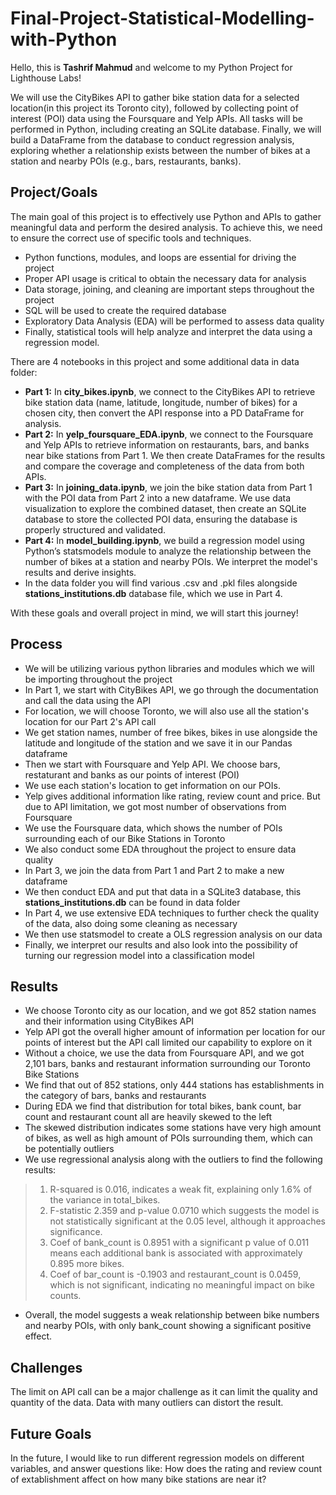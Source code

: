 # Final-Project-Statistical-Modelling-with-Python

Hello, this is **Tashrif Mahmud** and welcome to my Python Project for Lighthouse Labs!

We will use the CityBikes API to gather bike station data for a selected location(in this project its Toronto city), followed by collecting point of interest (POI) data using the Foursquare and Yelp APIs. All tasks will be performed in Python, including creating an SQLite database. Finally, we will build a DataFrame from the database to conduct regression analysis, exploring whether a relationship exists between the number of bikes at a station and nearby POIs (e.g., bars, restaurants, banks).

## Project/Goals

The main goal of this project is to effectively use Python and APIs to gather meaningful data and perform the desired analysis. To achieve this, we need to ensure the correct use of specific tools and techniques.

* Python functions, modules, and loops are essential for driving the project
* Proper API usage is critical to obtain the necessary data for analysis
* Data storage, joining, and cleaning are important steps throughout the project
* SQL will be used to create the required database
* Exploratory Data Analysis (EDA) will be performed to assess data quality
* Finally, statistical tools will help analyze and interpret the data using a regression model.

There are 4 notebooks in this project and some additional data in data folder:
* **Part 1:** In **city_bikes.ipynb**, we connect to the CityBikes API to retrieve bike station data (name, latitude, longitude, number of bikes) for a chosen city, then convert the API response into a PD DataFrame for analysis.
* **Part 2:** In **yelp_foursquare_EDA.ipynb**, we connect to the Foursquare and Yelp APIs to retrieve information on restaurants, bars, and banks near bike stations from Part 1. We then create DataFrames for the results and compare the coverage and completeness of the data from both APIs.
* **Part 3:** In **joining_data.ipynb**, we join the bike station data from Part 1 with the POI data from Part 2 into a new dataframe. We use data visualization to explore the combined dataset, then create an SQLite database to store the collected POI data, ensuring the database is properly structured and validated.
* **Part 4:** In **model_building.ipynb**, we build a regression model using Python’s statsmodels module to analyze the relationship between the number of bikes at a station and nearby POIs. We interpret the model's results and derive insights.
* In the data folder you will find various .csv and .pkl files alongside **stations_institutions.db** database file, which we use in Part 4.

With these goals and overall project in mind, we will start this journey!

## Process
* We will be utilizing various python libraries and modules which we will be importing throughout the project
* In Part 1, we start with CityBikes API, we go through the documentation and call the data using the API
* For location, we will choose Toronto, we will also use all the station's location for our Part 2's API call
* We get station names, number of free bikes, bikes in use alongside the latitude and longitude of the station and we save it in our Pandas dataframe
* Then we start with Foursquare and Yelp API. We choose bars, restaturant and banks as our points of interest (POI)
* We use each station's location to get information on our POIs.
* Yelp gives additional information like rating, review count and price. But due to API limitation, we got most number of observations from Foursquare
* We use the Foursquare data, which shows the number of POIs surrounding each of our Bike Stations in Toronto 
* We also conduct some EDA throughout the project to ensure data quality 
* In Part 3, we join the data from Part 1 and Part 2 to make a new dataframe
* We then conduct EDA and put that data in a SQLite3 database, this **stations_institutions.db** can be found in data folder
* In Part 4, we use extensive EDA techniques to further check the quality of the data, also doing some cleaning as necessary 
* We then use statsmodel to create a OLS regression analysis on our data
* Finally, we interpret our results and also look into the possibility of turning our regression model into a classification model 

## Results
* We choose Toronto city as our location, and we got 852 station names and their information using CityBikes API
* Yelp API got the overall higher amount of information per location for our points of interest but the API call limited our capability to explore on it
* Without a choice, we use the data from Foursquare API, and we got 2,101 bars, banks and restaurant information surrounding our Toronto Bike Stations
* We find that out of 852 stations, only 444 stations has establishments in the category of bars, banks and restaurants
* During EDA we find that distribution for total bikes, bank count, bar count and restaurant count all are heavily skewed to the left
* The skewed distribution indicates some stations have very high amount of bikes, as well as high amount of POIs surrounding them, which can be potentially outliers
* We use regressional analysis along with the outliers to find the following results:
> 1. R-squared is 0.016, indicates a weak fit, explaining only 1.6% of the variance in total_bikes.
> 2. F-statistic 2.359 and p-value 0.0710 which suggests the model is not statistically significant at the 0.05 level, although it approaches significance.
> 3. Coef of bank_count is 0.8951 with a significant p value of 0.011 means each additional bank is associated with approximately 0.895 more bikes.
> 4. Coef of bar_count is -0.1903 and restaurant_count is 0.0459, which is not significant, indicating no meaningful impact on bike counts.
* Overall, the model suggests a weak relationship between bike numbers and nearby POIs, with only bank_count showing a significant positive effect.

## Challenges 
The limit on API call can be a major challenge as it can limit the quality and quantity of the data. Data with many outliers can distort the result.

## Future Goals
In the future, I would like to run different regression models on different variables, and answer questions like: How does the rating and review count of extablishment affect on how many bike stations are near it?
